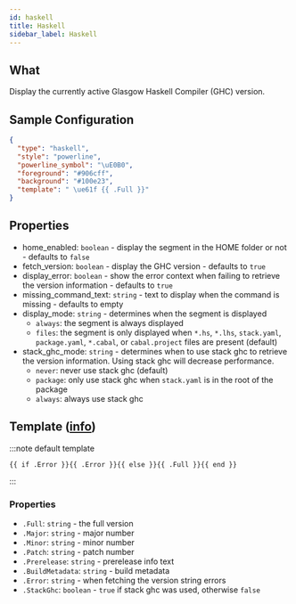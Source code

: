 ```yaml
---
id: haskell
title: Haskell
sidebar_label: Haskell
---
```


## What

Display the currently active Glasgow Haskell Compiler (GHC) version.

## Sample Configuration

```json
{
  "type": "haskell",
  "style": "powerline",
  "powerline_symbol": "\uE0B0",
  "foreground": "#906cff",
  "background": "#100e23",
  "template": " \ue61f {{ .Full }}"
}
```

## Properties

- home_enabled: `boolean` - display the segment in the HOME folder or not - defaults to `false`
- fetch_version: `boolean` - display the GHC version - defaults to `true`
- display_error: `boolean` - show the error context when failing to retrieve the version information - defaults to `true`
- missing_command_text: `string` - text to display when the command is missing - defaults to empty
- display_mode: `string` - determines when the segment is displayed
  - `always`: the segment is always displayed
  - `files`: the segment is only displayed when `*.hs`, `*.lhs`, `stack.yaml`, `package.yaml`, `*.cabal`,
or `cabal.project` files are present (default)
- stack_ghc_mode: `string` - determines when to use stack ghc to retrieve the version information.
Using stack ghc will decrease performance.
  - `never`: never use stack ghc (default)
  - `package`: only use stack ghc when `stack.yaml` is in the root of the package
  - `always`: always use stack ghc

## Template ([info][templates])

:::note default template

```template
{{ if .Error }}{{ .Error }}{{ else }}{{ .Full }}{{ end }}
```

:::

### Properties

- `.Full`: `string` - the full version
- `.Major`: `string` - major number
- `.Minor`: `string` - minor number
- `.Patch`: `string` - patch number
- `.Prerelease`: `string` - prerelease info text
- `.BuildMetadata`: `string` - build metadata
- `.Error`: `string` - when fetching the version string errors
- `.StackGhc`: `boolean` - `true` if stack ghc was used, otherwise `false`

[templates]: /docs/configuration/templates
